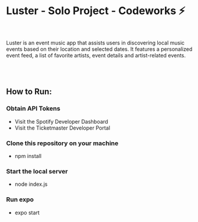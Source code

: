 # Luster - Solo Project - Codeworks ⚡


<br />

Luster is an event music app that assists users in discovering local music events based on their location and selected dates. It features a personalized event feed, a list of favorite artists, event details and artist-related events.

<br />
<br />


## How to Run:

### Obtain API Tokens

* Visit the Spotify Developer Dashboard
* Visit the Ticketmaster Developer Portal

### Clone this repository on your machine

* npm install

### Start the local server

* node index.js

### Run expo

* expo start



